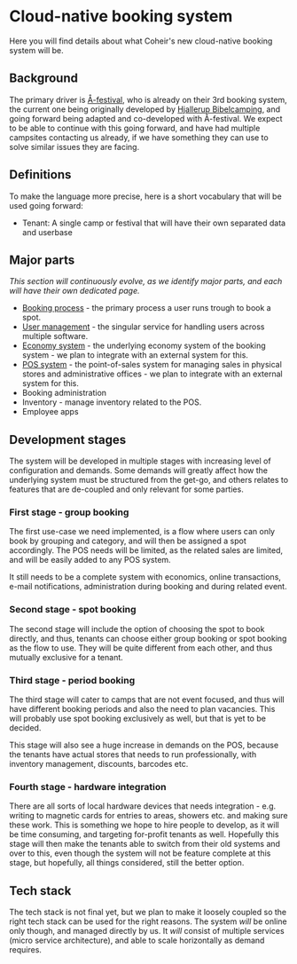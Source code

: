 # Cloud-native booking system

Here you will find details about what Coheir's new cloud-native booking system will be.

## Background

The primary driver is [Å-festival](aa-festival.dk), who is already on their 3rd booking system, the current one being originally developed by [Hjallerup Bibelcamping](www.hjallerupbibelcamping.dk), and going forward being adapted and co-developed with Å-festival. We expect to be able to continue with this going forward, and have had multiple campsites contacting us already, if we have something they can use to solve similar issues they are facing.

## Definitions

To make the language more precise, here is a short vocabulary that will be used going forward:

- Tenant: A single camp or festival that will have their own separated data and userbase

## Major parts

*This section will continuously evolve, as we identify major parts, and each will have their own dedicated page.*

- [Booking process](booking-process.md) - the primary process a user runs trough to book a spot.
- [User management](user-management.md) - the singular service for handling users across multiple software.
- [Economy system](economy-system.md) - the underlying economy system of the booking system - we plan to integrate with an external system for this.
- [POS system](pos-system.md) - the point-of-sales system for managing sales in physical stores and administrative offices - we plan to integrate with an external system for this.
- Booking administration
- Inventory - manage inventory related to the POS.
- Employee apps

## Development stages

The system will be developed in multiple stages with increasing level of configuration and demands. Some demands will greatly affect how the underlying system must be structured from the get-go, and others relates to features that are de-coupled and only relevant for some parties.

### First stage - group booking

The first use-case we need implemented, is a flow where users can only book by grouping and category, and will then be assigned a spot accordingly. The POS needs will be limited, as the related sales are limited, and will be easily added to any POS system.

It still needs to be a complete system with economics, online transactions, e-mail notifications, administration during booking and during related event.

### Second stage - spot booking

The second stage will include the option of choosing the spot to book directly, and thus, tenants can choose either group booking or spot booking as the flow to use. They will be quite different from each other, and thus mutually exclusive for a tenant.

### Third stage - period booking

The third stage will cater to camps that are not event focused, and thus will have different booking periods and also the need to plan vacancies. This will probably use spot booking exclusively as well, but that is yet to be decided.

This stage will also see a huge increase in demands on the POS, because the tenants have actual stores that needs to run professionally, with inventory management, discounts, barcodes etc.

### Fourth stage - hardware integration

There are all sorts of local hardware devices that needs integration - e.g. writing to magnetic cards for entries to areas, showers etc. and making sure these work. This is something we hope to hire people to develop, as it will be time consuming, and targeting for-profit tenants as well. Hopefully this stage will then make the tenants able to switch from their old systems and over to this, even though the system will not be feature complete at this stage, but hopefully, all things considered, still the better option.

## Tech stack

The tech stack is not final yet, but we plan to make it loosely coupled so the right tech stack can be used for the right reasons.
The system *will* be online only though, and managed directly by us. It *will* consist of multiple services (micro service architecture), and able to scale horizontally as demand requires.
